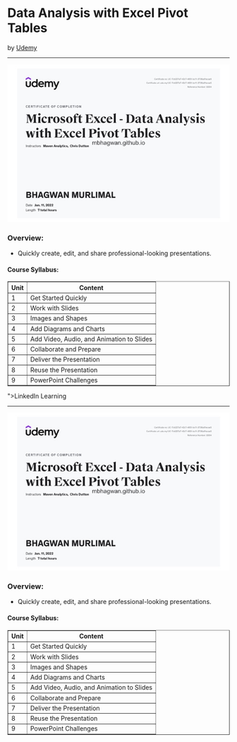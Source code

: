 <h1>Data Analysis with Excel Pivot Tables</h1>

by <a href="https://www.udemy.com/course/data-analysis-with-excel-pivot-tables/">Udemy</a>
<hr>

<!-- ![Certificate of Completion]() -->

![Certificate of Achievement](/images/data_analysis_with_excel_pivot_tables.jpg)
 
<h3>Overview:</h3>
<ul>
 <li>Quickly create, edit, and share professional-looking presentations.</li>
</ul>

<h4>Course Syllabus:</h4>

<table border="1">
 <tr>
  <th>Unit</th>
  <th>Content</th>
 </tr>
 <tr>
  <td>1</td>
  <td>Get Started Quickly</td>
 </tr>
 <tr>
  <td>2</td>
  <td>Work with Slides</td>
 </tr>
 <tr>
  <td>3</td>
  <td>Images and Shapes</td>
 </tr>
 <tr>
  <td>4</td>
  <td>Add Diagrams and Charts</td>
 </tr>
 <tr>
  <td>5</td>
  <td>Add Video, Audio, and Animation to Slides</td>
 </tr>
 <tr>
  <td>6</td>
  <td>Collaborate and Prepare</td>
 </tr>
  <tr>
  <td>7</td>
  <td>Deliver the Presentation</td>
 </tr>
  <tr>
  <td>8</td>
  <td>Reuse the Presentation</td>
 </tr>
  <tr>
  <td>9</td>
  <td>PowerPoint Challenges</td>
 </tr>
</table>">LinkedIn Learning</a>
<hr>

<!-- ![Certificate of Completion]() -->

![Certificate of Achievement](/images/data_analysis_with_excel_pivot_tables.jpg)
 
<h3>Overview:</h3>
<ul>
 <li>Quickly create, edit, and share professional-looking presentations.</li>
</ul>

<h4>Course Syllabus:</h4>

<table border="1">
 <tr>
  <th>Unit</th>
  <th>Content</th>
 </tr>
 <tr>
  <td>1</td>
  <td>Get Started Quickly</td>
 </tr>
 <tr>
  <td>2</td>
  <td>Work with Slides</td>
 </tr>
 <tr>
  <td>3</td>
  <td>Images and Shapes</td>
 </tr>
 <tr>
  <td>4</td>
  <td>Add Diagrams and Charts</td>
 </tr>
 <tr>
  <td>5</td>
  <td>Add Video, Audio, and Animation to Slides</td>
 </tr>
 <tr>
  <td>6</td>
  <td>Collaborate and Prepare</td>
 </tr>
  <tr>
  <td>7</td>
  <td>Deliver the Presentation</td>
 </tr>
  <tr>
  <td>8</td>
  <td>Reuse the Presentation</td>
 </tr>
  <tr>
  <td>9</td>
  <td>PowerPoint Challenges</td>
 </tr>
</table>
